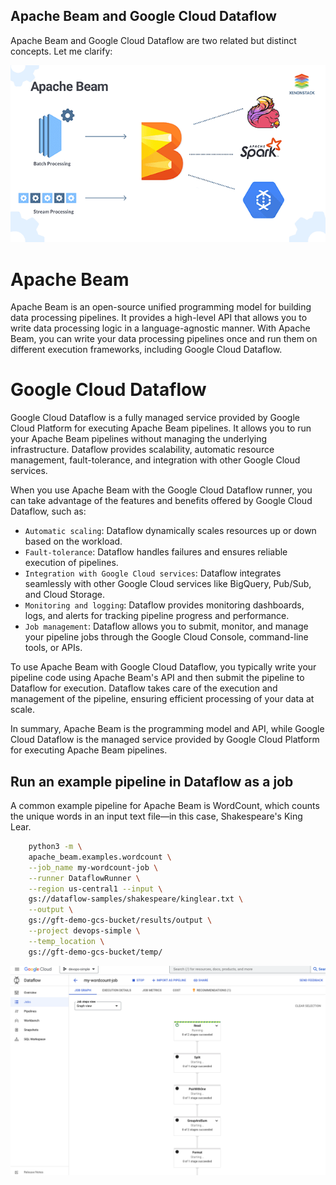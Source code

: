 
## Apache Beam and Google Cloud Dataflow
 Apache Beam and Google Cloud Dataflow are two related but distinct concepts. Let me clarify:

![Alt text](images/Apache%20Beam%20and%20Google%20Cloud%20Dataflow.png)

# Apache Beam

Apache Beam is an open-source unified programming model for building data processing pipelines. It provides a high-level API that allows you to write data processing logic in a language-agnostic manner. With Apache Beam, you can write your data processing pipelines once and run them on different execution frameworks, including Google Cloud Dataflow.

# Google Cloud Dataflow

Google Cloud Dataflow is a fully managed service provided by Google Cloud Platform for executing Apache Beam pipelines. It allows you to run your Apache Beam pipelines without managing the underlying infrastructure. Dataflow provides scalability, automatic resource management, fault-tolerance, and integration with other Google Cloud services.

When you use Apache Beam with the Google Cloud Dataflow runner, you can take advantage of the features and benefits offered by Google Cloud Dataflow, such as:

- `Automatic scaling`: Dataflow dynamically scales resources up or down based on the workload.
- `Fault-tolerance`: Dataflow handles failures and ensures reliable execution of pipelines.
- `Integration with Google Cloud services`: Dataflow integrates seamlessly with other Google Cloud services like BigQuery, Pub/Sub, and Cloud Storage.
- `Monitoring and logging`: Dataflow provides monitoring dashboards, logs, and alerts for tracking pipeline progress and performance.
- `Job management`: Dataflow allows you to submit, monitor, and manage your pipeline jobs through the Google Cloud Console, command-line tools, or APIs.

To use Apache Beam with Google Cloud Dataflow, you typically write your pipeline code using Apache Beam's API and then submit the pipeline to Dataflow for execution. Dataflow takes care of the execution and management of the pipeline, ensuring efficient processing of your data at scale.

In summary, Apache Beam is the programming model and API, while Google Cloud Dataflow is the managed service provided by Google Cloud Platform for executing Apache Beam pipelines.


## Run an example pipeline in Dataflow as a job

A common example pipeline for Apache Beam is WordCount, which counts the unique words in an input text file—in this case, Shakespeare's King Lear.


```bash
    python3 -m \
    apache_beam.examples.wordcount \
    --job_name my-wordcount-job \
    --runner DataflowRunner \
    --region us-central1 --input \
    gs://dataflow-samples/shakespeare/kinglear.txt \
    --output \
    gs://gft-demo-gcs-bucket/results/output \
    --project devops-simple \
    --temp_location \
    gs://gft-demo-gcs-bucket/temp/
```

![Alt text](images/Run%20an%20example%20pipeline%20in%20Dataflow%20as%20a%20job.png)